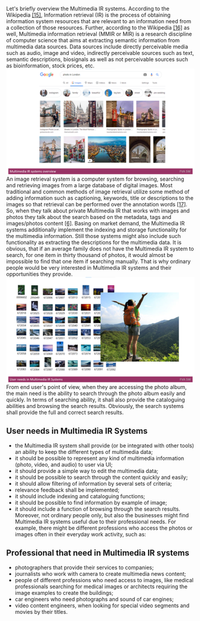 Let's briefly overview the Multimedia IR systems. According to the Wikipedia [[15]](./REFERENCES.md), Information retrieval (IR) is the process of obtaining information system resources that are relevant to an information need from a collection of those resources. 
Further, according to the Wikipedia [[16]](./REFERENCES.md) as well, Multimedia information retrieval (MMIR or MIR) is a research discipline of computer science that aims at extracting semantic information from multimedia data sources. 
Data sources include directly perceivable media such as audio, image and video, indirectly perceivable sources such as text, semantic descriptions, biosignals as well as not perceivable sources such as bioinformation, stock prices, etc. 
<img src="Images/MultimediaIRsystemsoverview.png" alt="MultimediaIRsystemsoverview.png"/>
An image retrieval system is a computer system for browsing, searching and retrieving images from a large database of digital images. 
Most traditional and common methods of image retrieval utilize some method of adding information such as captioning, keywords, title or descriptions to the images so that retrieval can be performed over the annotation words [[17]](./REFERENCES.md). 
So, when they talk about private Multimedia IR that works with images and photos they talk about the search based on the metadata, tags and images/photos content [[6]](./REFERENCES.md).
Basing on market demand, the Multimedia IR systems additionally implement the indexing and storage functionality for the multimedia information. 
Still those systems might also include such functionality as extracting the descriptions for the multimedia data.
It is obvious, that if an average family does not have the Multimedia IR system to search, for one item in thirty thousand of photos, it would almost be impossible to find that one item if searching manually. 
That is why ordinary people would be very interested in Multimedia IR systems and their opportunities they provide.
<img src="Images/UserneedsinMultimediaIRSystems.png" alt="UserneedsinMultimediaIRSystems.png"/>
From end user's point of view, when they are accessing the photo album, the main need is the ability to search through the photo album easily and quickly.
In terms of searching ability, it shall also provide the cataloguing abilities and browsing the search results. Obviously, the search systems shall provide the full and correct search results.

## User needs in Multimedia IR Systems
* the Multimedia IR system shall provide (or be integrated with other tools) an ability to keep the different types of multimedia data;
* it should be possible to represent any kind of multimedia information (photo, video, and audio) to user via UI;
* it should provide a simple way to edit the multimedia data;
* it should be possible to search through the content quickly and easily;
* it should allow filtering of information by several sets of criteria;
* relevance feedback shall be implemented; 
* it should include indexing and cataloguing functions;
* it should be possible to find information by example of image;
* it should include a function of browsing through the search results.
Moreover, not ordinary people only, but also the businesses might find Multimedia IR systems useful due to their professional needs. 
For example, there might be different professions who access the photos or images often in their everyday work activity, such as:

## Professional that need in Multimedia IR systems
* photographers that provide their services to companies;
* journalists who work with camera to create multimedia news content;
* people of different professions who need access to images, like medical professionals searching for medical images or architects requiring the image examples to create the buildings;
* car engineers who need photographs and sound of car engines;
* video content engineers, when looking for special video segments and movies by their titles.


